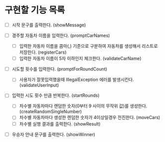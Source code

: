 # 구현할 기능 목록

- [ ] 시작 문구를 출력한다. (showMessage)

- [ ] 경주할 자동차 이름을 입력한다. (promptCarNames)
    - [ ] 입력한 자동차 이름을 콤마(,) 기준으로 구분하여 자동차를 생성해서 리스트로 저장한다. (registerCars)
    - [ ] 입력한 자동차 이름이 5자 이하인지 체크한다. (validateCarName)

- [ ] 시도할 횟수를 입력한다. (promptForRoundCount)
    - [ ] 사용자가 잘못입력했을때 IllegalException 에러를 발생시킨다. (validateUserInput)

- [ ] 입력한 시도 횟수 만큼 반복한다. (startRounds)
    - [ ] 차수별 자동차마다 랜덤한 숫자(0부터 9 사이의 무작위 값)를 생성한다. (createRandomSingleNumber)
    - [ ] 차수별 자동차마다 생성한 랜덤한 숫자가 4이상일경우 전진한다. (moveCars)
    - [ ] 차수별 실행 결과를 출력한다. (showResult)

- [ ] 우승자 안내 문구를 출력한다. (showWinner)